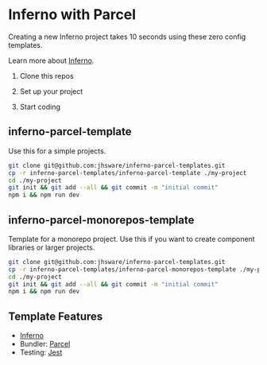 # Inferno with Parcel
Creating a new Inferno project takes 10 seconds using these zero config templates.

Learn more about [Inferno](https://www.infernojs.org/).

1. Clone this repos

2. Set up your project

3. Start coding

## inferno-parcel-template
Use this for a simple projects.

```sh
git clone git@github.com:jhsware/inferno-parcel-templates.git
cp -r inferno-parcel-templates/inferno-parcel-template ./my-project
cd ./my-project
git init && git add --all && git commit -m "initial commit"
npm i && npm run dev
```

## inferno-parcel-monorepos-template
Template for a monorepo project. Use this if you want to create component libraries or larger projects.

```sh
git clone git@github.com:jhsware/inferno-parcel-templates.git
cp -r inferno-parcel-templates/inferno-parcel-monorepos-template ./my-project
cd ./my-project
git init && git add --all && git commit -m "initial commit"
npm i && npm run dev
```

## Template Features

- [Inferno](https://www.infernojs.org/)
- Bundler: [Parcel](https://parceljs.org/)
- Testing: [Jest](https://jestjs.io/)
